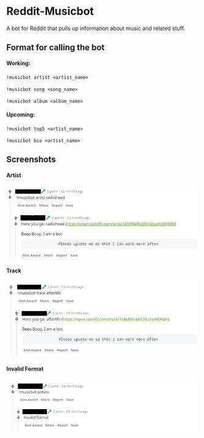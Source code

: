 # Reddit-Musicbot
A bot for Reddit that pulls up information about music and related stuff.



## Format for calling the bot

#### Working:

`!musicbot artist <artist_name>` 

`!musicbot song <song_name>`

`!musicbot album <album_name>`

#### Upcoming:

`!musicbot top5 <artist_name>`

`!musicbot bio <artist_name>`



## Screenshots

#### Artist

![artist](https://github.com/pranavgoyanka/Reddit-Musicbot/blob/master/screenshots/1.PNG)

#### Track

![track](https://github.com/pranavgoyanka/Reddit-Musicbot/blob/master/screenshots/2.PNG)

#### Invalid Format

![potato](https://github.com/pranavgoyanka/Reddit-Musicbot/blob/master/screenshots/3.PNG)
